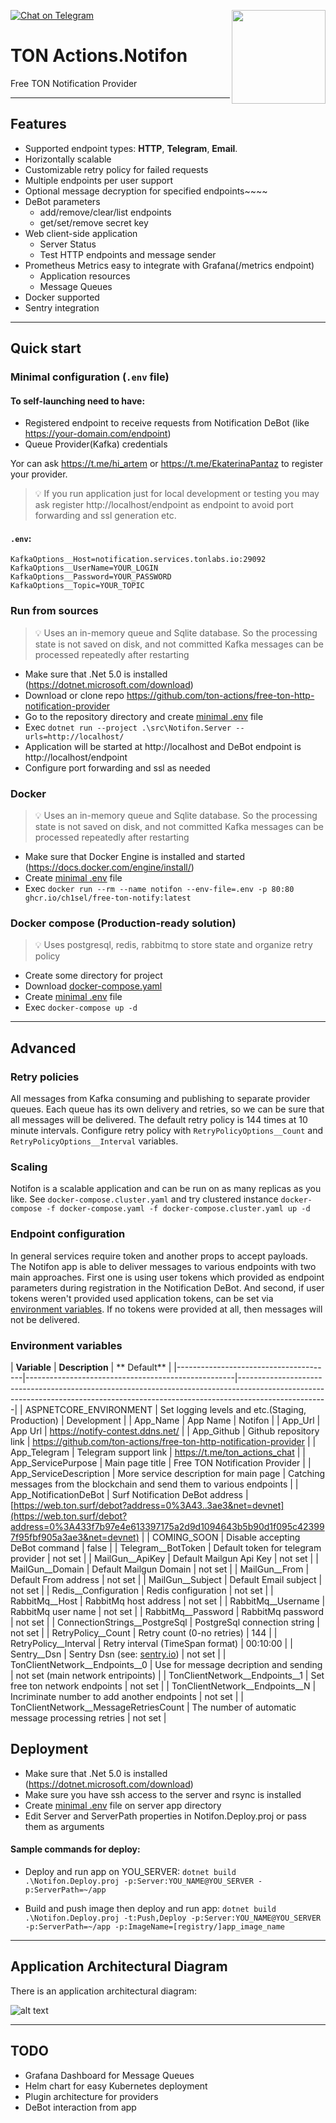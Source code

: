 [![Chat on Telegram](https://img.shields.io/badge/chat-on%20telegram-9cf.svg)](https://t.me/ton_actions_chat)
[<img src="https://avatars3.githubusercontent.com/u/67861283?s=150&u=4536b61595a1b422604fab8a7012092d891278f6&v=4" align="right" width="150">](https://freeton.org/)

# TON Actions.Notifon

Free TON Notification Provider

---

## Features

- Supported endpoint types: **HTTP**, **Telegram**, **Email**.
- Horizontally scalable
- Customizable retry policy for failed requests
- Multiple endpoints per user support
- Optional message decryption for specified endpoints~~~~
- DeBot parameters
    - add/remove/clear/list endpoints
    - get/set/remove secret key
- Web client-side application
    - Server Status
    - Test HTTP endpoints and message sender
- Prometheus Metrics easy to integrate with Grafana(/metrics endpoint)
    - Application resources
    - Message Queues
- Docker supported
- Sentry integration

---

## Quick start

### Minimal configuration (`.env` file)

#### To self-launching need to have:

- Registered endpoint to receive requests from Notification DeBot (like https://your-domain.com/endpoint)
- Queue Provider(Kafka) credentials

Yor can ask https://t.me/hi_artem or https://t.me/EkaterinaPantaz to register your provider.

> 💡 If you run application just for local development or testing you may ask register http://localhost/endpoint as endpoint to avoid port forwarding and ssl generation etc.

#### `.env`:

```dotenv
KafkaOptions__Host=notification.services.tonlabs.io:29092
KafkaOptions__UserName=YOUR_LOGIN
KafkaOptions__Password=YOUR_PASSWORD
KafkaOptions__Topic=YOUR_TOPIC
```

### Run from sources

> 💡 Uses an in-memory queue and Sqlite database. So the processing state is not saved on disk, and not committed Kafka messages can be processed repeatedly after restarting

- Make sure that .Net 5.0 is installed (https://dotnet.microsoft.com/download)
- Download or clone repo https://github.com/ton-actions/free-ton-http-notification-provider
- Go to the repository directory and create [minimal .env](#env) file
- Exec `dotnet run --project .\src\Notifon.Server --urls=http://localhost/`
- Application will be started at http://localhost and DeBot endpoint is http://localhost/endpoint
- Configure port forwarding and ssl as needed

### Docker

> 💡 Uses an in-memory queue and Sqlite database. So the processing state is not saved on disk, and not committed Kafka messages can be processed repeatedly after restarting

- Make sure that Docker Engine is installed and started (https://docs.docker.com/engine/install/)
- Create [minimal .env](#env) file
- Exec `docker run --rm --name notifon --env-file=.env -p 80:80 ghcr.io/ch1sel/free-ton-notify:latest`

### Docker compose (Production-ready solution)

> 💡 Uses postgresql, redis, rabbitmq to store state and organize retry policy

- Create some directory for project
- Download
  [docker-compose.yaml](https://raw.githubusercontent.com/ton-actions/free-ton-http-notification-provider/main/.docker-compose/docker-compose.yaml)
- Create [minimal .env](#env) file
- Exec `docker-compose up -d`

---

## Advanced

### Retry policies

All messages from Kafka consuming and publishing to separate provider queues. Each queue has its own delivery and retries, so we can be sure
that all messages will be delivered. The default retry policy is 144 times at 10 minute intervals. Configure retry policy
with `RetryPolicyOptions__Count` and `RetryPolicyOptions__Interval` variables.

### Scaling

Notifon is a scalable application and can be run on as many replicas as you like. See `docker-compose.cluster.yaml` and try clustered
instance `docker-compose -f docker-compose.yaml -f docker-compose.cluster.yaml up -d`

### Endpoint configuration

In general services require token and another props to accept payloads. The Notifon app is able to deliver messages to various endpoints
with two main approaches. First one is using user tokens which provided as endpoint parameters during registration in the Notification
DeBot. And second, if user tokens weren't provided used application tokens, can be set via [environment variables](#Environment-variables).
If no tokens were provided at all, then messages will not be delivered.

### Environment variables

| **Variable**                          | **Description**                                    | **
Default**
|
|---------------------------------------|----------------------------------------------------|----------------------------------------------------------------------------------------------------------------------------------------------------------------------------------|
| ASPNETCORE_ENVIRONMENT | Set logging levels and etc.(Staging, Production)   | Development | | App_Name | App Name | Notifon | | App_Url |
App Url | https://notify-contest.ddns.net/
| | App_Github | Github repository link | https://github.com/ton-actions/free-ton-http-notification-provider
| | App_Telegram | Telegram support link | https://t.me/ton_actions_chat
| | App_ServicePurpose | Main page title | Free TON Notification Provider | | App_ServiceDescription | More service description for main
page | Catching messages from the blockchain and send them to various endpoints | | App_NotificationDeBot | Surf Notification DeBot address
| [https://web.ton.surf/debot?address=0%3A43..3ae3&net=devnet](https://web.ton.surf/debot?address=0%3A433f7b97e4e613397175a2d9d1094643b5b90d1f095c423997f95fbf905a3ae3&net=devnet)
| | COMING_SOON | Disable accepting DeBot command | false | | Telegram__BotToken | Default token for telegram provider | not set | |
MailGun__ApiKey | Default Mailgun Api Key | not set | | MailGun__Domain | Default Mailgun Domain | not set | | MailGun__From | Default From
address | not set | | MailGun__Subject | Default Email subject | not set | | Redis__Configuration | Redis configuration | not set | |
RabbitMq__Host | RabbitMq host address | not set | | RabbitMq__Username | RabbitMq user name | not set | | RabbitMq__Password | RabbitMq
password | not set | | ConnectionStrings__PostgreSql | PostgreSql connection string | not set | | RetryPolicy__Count | Retry count (0-no
retries)                         | 144 | | RetryPolicy__Interval | Retry interval (TimeSpan format)                   | 00:10:00 | |
Sentry__Dsn | Sentry Dsn (see: [sentry.io](http://sentry.io))    | not set | | TonClientNetwork__Endpoints__0 | Use for message decription
and sending | not set (main network entripoints)
| | TonClientNetwork__Endpoints__1 | Set free ton network endpoints | not set | | TonClientNetwork__Endpoints__N | Incriminate number to add
another endpoints | not set | | TonClientNetwork__MessageRetriesCount | The number of automatic message processing retries | not set |

## Deployment

- Make sure that .Net 5.0 is installed (https://dotnet.microsoft.com/download)
- Make sure you have ssh access to the server and rsync is installed
- Create [minimal .env](#env) file on server app directory
- Edit Server and ServerPath properties in Notifon.Deploy.proj or pass them as arguments

#### Sample commands for deploy:

- Deploy and run app on YOU_SERVER:
  `dotnet build .\Notifon.Deploy.proj -p:Server:YOU_NAME@YOU_SERVER -p:ServerPath=~/app`

- Build and push image then deploy and run app:
  `dotnet build .\Notifon.Deploy.proj -t:Push,Deploy -p:Server:YOU_NAME@YOU_SERVER -p:ServerPath=~/app -p:ImageName=[registry/]app_image_name`

---

## Application Architectural Diagram

There is an application architectural diagram:

![alt text](https://github.com/ch1seL/free-ton-http-notification-provider/blob/main/docs/Notifon%20Application%20Architectural%20Diagram.drawio.png?raw=true)

---

## TODO

- Grafana Dashboard for Message Queues
- Helm chart for easy Kubernetes deployment
- Plugin architecture for providers
- DeBot interaction from app
